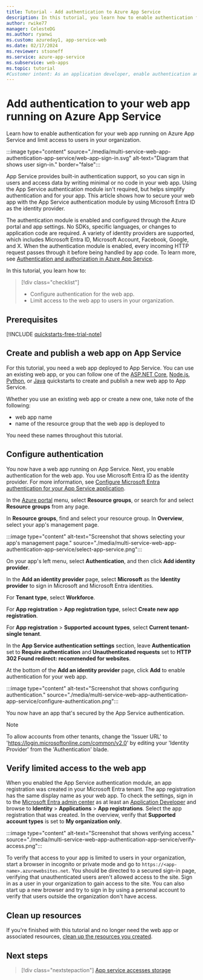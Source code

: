 ```yaml
---
title: Tutorial - Add authentication to Azure App Service
description: In this tutorial, you learn how to enable authentication for a web app running on Azure App Service. Limit access to the web app to users in your organization​.
author: rwike77
manager: CelesteDG
ms.author: ryanwi
ms.custom: azureday1, app-service-web
ms.date: 02/17/2024
ms.reviewer: stsoneff
ms.service: azure-app-service
ms.subservice: web-apps
ms.topic: tutorial
#Customer intent: As an application developer, enable authentication and authorization for a web app running on Azure App Service.
---
```


# Add authentication to your web app running on Azure App Service

Learn how to enable authentication for your web app running on Azure App Service and limit access to users in your organization.

:::image type="content" source="./media/multi-service-web-app-authentication-app-service/web-app-sign-in.svg" alt-text="Diagram that shows user sign-in." border="false":::

App Service provides built-in authentication support, so you can sign in users and access data by writing minimal or no code in your web app. Using the App Service authentication module isn't required, but helps simplify authentication and for your app. This article shows how to secure your web app with the App Service authentication module by using Microsoft Entra ID as the identity provider.

The authentication module is enabled and configured through the Azure portal and app settings. No SDKs, specific languages, or changes to application code are required.​ A variety of identity providers are supported, which includes Microsoft Entra ID, Microsoft Account, Facebook, Google, and X​​. When the authentication module is enabled, every incoming HTTP request passes through it before being handled by app code.​​ To learn more, see [Authentication and authorization in Azure App Service](/azure/app-service/overview-authentication-authorization).

In this tutorial, you learn how to:

> [!div class="checklist"]
>
> * Configure authentication for the web app.
> * Limit access to the web app to users in your organization.

## Prerequisites

[!INCLUDE [quickstarts-free-trial-note](~/includes/azure-docs-pr/quickstarts-free-trial-note.md)]

## Create and publish a web app on App Service

For this tutorial, you need a web app deployed to App Service. You can use an existing web app, or you can follow one of the [ASP.NET Core](/azure/app-service/quickstart-dotnetcore), [Node.js](/azure/app-service/quickstart-nodejs), [Python](/azure/app-service/quickstart-python), or [Java](/azure/app-service/quickstart-java) quickstarts to create and publish a new web app to App Service.

Whether you use an existing web app or create a new one, take note of the following:

- web app name 
- name of the resource group that the web app is deployed to

You need these names throughout this tutorial.

## Configure authentication

You now have a web app running on App Service. Next, you enable authentication for the web app. You use Microsoft Entra ID as the identity provider. For more information, see [Configure Microsoft Entra authentication for your App Service application](/azure/app-service/configure-authentication-provider-aad).

In the [Azure portal](https://portal.azure.com) menu, select **Resource groups**, or search for and select **Resource groups** from any page.

In **Resource groups**, find and select your resource group. In **Overview**, select your app's management page.

:::image type="content" alt-text="Screenshot that shows selecting your app's management page." source="./media/multi-service-web-app-authentication-app-service/select-app-service.png":::

On your app's left menu, select **Authentication**, and then click **Add identity provider**.

In the **Add an identity provider** page, select **Microsoft** as the **Identity provider** to sign in Microsoft and Microsoft Entra identities.

For **Tenant type**, select **Workforce**.

For **App registration** > **App registration type**, select **Create new app registration**.

For **App registration** > **Supported account types**, select **Current tenant-single tenant**.

In the **App Service authentication settings** section, leave **Authentication** set to **Require authentication** and **Unauthenticated requests** set to **HTTP 302 Found redirect: recommended for websites**.

At the bottom of the **Add an identity provider** page, click **Add** to enable authentication for your web app.

:::image type="content" alt-text="Screenshot that shows configuring authentication." source="./media/multi-service-web-app-authentication-app-service/configure-authentication.png":::

You now have an app that's secured by the App Service authentication.

> [!NOTE]
> To allow accounts from other tenants, change the 'Issuer URL' to 'https://login.microsoftonline.com/common/v2.0' by editing your 'Identity Provider' from the 'Authentication' blade.
>

## Verify limited access to the web app

When you enabled the App Service authentication module, an app registration was created in your Microsoft Entra tenant. The app registration has the same display name as your web app. To check the settings, sign in to the [Microsoft Entra admin center](https://entra.microsoft.com) as at least an [Application Developer](~/identity/role-based-access-control/permissions-reference.md#application-developer) and browse to **Identity** > **Applications** > **App registrations**. Select the app registration that was created. In the overview, verify that **Supported account types** is set to **My organization only**.

:::image type="content" alt-text="Screenshot that shows verifying access." source="./media/multi-service-web-app-authentication-app-service/verify-access.png":::

To verify that access to your app is limited to users in your organization, start a browser in incognito or private mode and go to `https://<app-name>.azurewebsites.net`. You should be directed to a secured sign-in page, verifying that unauthenticated users aren't allowed access to the site. Sign in as a user in your organization to gain access to the site. You can also start up a new browser and try to sign in by using a personal account to verify that users outside the organization don't have access.

## Clean up resources

If you're finished with this tutorial and no longer need the web app or associated resources, [clean up the resources you created](multi-service-web-app-clean-up-resources.md).

## Next steps

> [!div class="nextstepaction"]
> [App service accesses storage](multi-service-web-app-access-storage.md)
